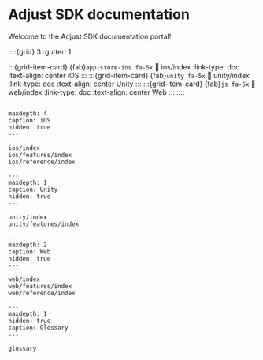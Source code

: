 # Adjust SDK documentation

Welcome to the Adjust SDK documentation portal!

::::{grid} 3
:gutter: 1

:::{grid-item-card} {fab}`app-store-ios fa-5x`
:link: ios/index
:link-type: doc
:text-align: center
iOS
:::
:::{grid-item-card} {fab}`unity fa-5x`
:link: unity/index
:link-type: doc
:text-align: center
Unity
:::
:::{grid-item-card} {fab}`js fa-5x`
:link: web/index
:link-type: doc
:text-align: center
Web
:::
::::

```{toctree}
---
maxdepth: 4
caption: iOS
hidden: true
---

ios/index
ios/features/index
ios/reference/index

```

```{toctree}
---
maxdepth: 1
caption: Unity
hidden: true
---

unity/index
unity/features/index

```

```{toctree}
---
maxdepth: 2
caption: Web
hidden: true
---

web/index
web/features/index
web/reference/index

```

```{toctree}
---
maxdepth: 1
hidden: true
caption: Glossary
---

glossary
```
